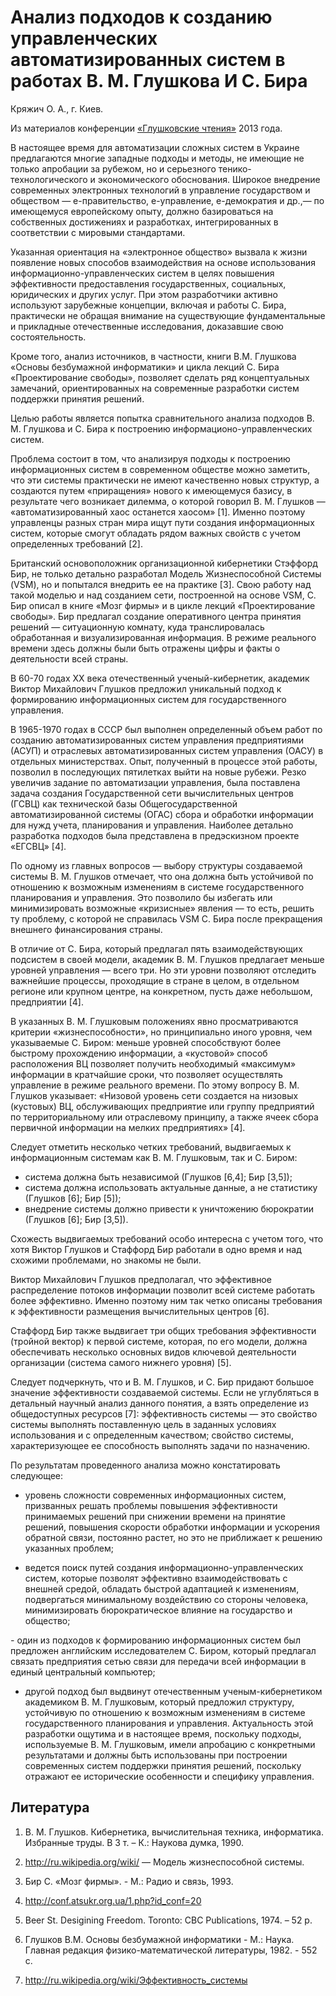 # Анализ подходов к созданию управленческих автоматизированных систем в работах В. М. Глушкова И С. Бира

Кряжич О. А., г. Киев.

Из материалов конференции [«Глушковские чтения»](../index.md) 2013 года.

В настоящее время для автоматизации сложных систем в Украине предлагаются многие западные подходы и методы, не имеющие не только апробации за рубежом, но и серьезного тенико-технологического и экономического обоснования. Широкое внедрение современных электронных технологий в управление государством и обществом — е-правительство, е-управление, е-демократия и др.,— по имеющемуся европейскому опыту, должно базироваться на собственных достижениях и разработках, интегрированных в соответствии с мировыми стандартами.

Указанная ориентация на «электронное общество» вызвала к жизни появление новых способов взаимодействия на основе использования информационно-управленческих систем в целях повышения эффективности предоставления государственных, социальных, юридических и других услуг. При этом разработчики активно используют зарубежные концепции, включая и работы С. Бира, практически не обращая внимание на существующие фундаментальные и прикладные отечественные исследования, доказавшие свою состоятельность.

Кроме того, анализ источников, в частности, книги В.М. Глушкова «Основы безбумажной информатики» и цикла лекций С. Бира «Проектирование свободы», позволяет сделать ряд концептуальных замечаний, ориентированных на современные разработки систем поддержки принятия решений.

Целью работы является попытка сравнительного анализа подходов В. М. Глушкова и С. Бира к построению информационо-управленческих систем.

Проблема состоит в том, что анализируя подходы к построению информационных систем в современном обществе можно заметить, что эти системы практически не имеют качественно новых структур, а создаются путем «приращения» нового к имеющемуся базису, в результате чего возникает дилемма, о которой говорил В. М. Глушков — «автоматизированный хаос останется хаосом» \[1\]. Именно поэтому управленцы разных стран мира ищут пути создания информационных систем, которые смогут обладать рядом важных свойств с учетом определенных требований \[2\].

Британский основоположник организационной кибернетики Стэффорд Бир, не только детально разработал Модель Жизнеспособной Системы (VSM), но и попытался внедрить ее на практике \[3\]. Свою работу над такой моделью и над созданием сети, построенной на основе VSM, С. Бир описал в книге «Мозг фирмы» и в цикле лекций «Проектирование свободы». Бир предлагал создание оперативного центра принятия решений — ситуационную комнату, куда транслировалась обработанная и визуализированная информация. В режиме реального времени здесь должны были быть отражены цифры и факты о деятельности всей страны.

В 60-70 годах ХХ века отечественный ученый-кибернетик, академик Виктор Михайлович Глушков предложил уникальный подход к формированию информационных систем для государственного управления.

В 1965-1970 годах в СССР был выполнен определенный объем работ по созданию автоматизированных систем управления предприятиями (АСУП) и отраслевых автоматизированных систем управления (ОАСУ) в отдельных министерствах. Опыт, полученный в процессе этой работы, позволил в последующих пятилетках выйти на новые рубежи. Резко увеличив задание по автоматизации управления, была поставлена задача создания Государственной сети вычислительных центров (ГСВЦ) как технической базы Общегосударственной автоматизированной системы (ОГАС) сбора и обработки информации для нужд учета, планирования и управления. Наиболее детально разработка подходов была представлена в предэскизном проекте «ЕГСВЦ» \[4\].

По одному из главных вопросов — выбору структуры создаваемой системы В. М. Глушков отмечает, что она должна быть устойчивой по отношению к возможным изменениям в системе государственного планирования и управления. Это позволило бы избегать или минимизировать возможные «кризисные» явления — то есть, решить ту проблему, с которой не справилась VSM С. Бира после прекращения внешнего финансирования страны.

В отличие от С. Бира, который предлагал пять взаимодействующих подсистем в своей модели, академик В. М. Глушков предлагает меньше уровней управления — всего три. Но эти уровни позволяют отследить важнейшие процессы, проходящие в стране в целом, в отдельном регионе или крупном центре, на конкретном, пусть даже небольшом, предприятии \[4\].

В указанных В. М. Глушковым положениях явно просматриваются критерии «жизнеспособности», но принципиально иного уровня, чем указываемые С. Биром: меньше уровней способствуют более быстрому прохождению информации, а «кустовой» способ расположения ВЦ позволяет получить необходимый «максимум» информации в кратчайшие сроки, что позволяет осуществлять управление в режиме реального времени. По этому вопросу В. М. Глушков указывает: «Низовой уровень сети создается на низовых (кустовых) ВЦ, обслуживающих предприятие или группу предприятий по территориальному или отраслевому принципу, а также ячеек сбора первичной информации на мелких предприятиях» \[4\].

Следует отметить несколько четких требований, выдвигаемых к информационным системам как В. М. Глушковым, так и С. Биром:

* система должна быть независимой (Глушков \[6,4\]; Бир \[3,5\]);
* система должна использовать актуальные данные, а не статистику (Глушков \[6\]; Бир \[5\]);
* внедрение системы должно привести к уничтожению бюрократии (Глушков \[6\]; Бир \[3,5\]).

Схожесть выдвигаемых требований особо интересна с учетом того, что хотя Виктор Глушков и Стаффорд Бир работали в одно время и над схожими проблемами, но знакомы не были.

Виктор Михайлович Глушков предполагал, что эффективное распределение потоков информации позволит всей системе работать более эффективно. Именно поэтому ним так четко описаны требования к эффективности размещения вычислительных центров \[6\].

Стаффорд Бир также выдвигает три общих требования эффективности (тройной вектор) к первой системе, которая, по его модели, должна обеспечивать несколько основных видов ключевой деятельности организации (система самого нижнего уровня) \[5\].

Следует подчеркнуть, что и В. М. Глушков, и С. Бир придают большое значение эффективности создаваемой системы. Если не углубляться в детальный научный анализ данного понятия, а взять определение из общедоступных ресурсов \[7\]: эффективность системы — это свойство системы выполнять поставленную цель в заданных условиях использования и с определенным качеством; свойство системы, характеризующее ее способность выполнять задачи по назначению.

По результатам проведенного анализа можно констатировать следующее:

* уровень сложности современных информационных систем, призванных решать проблемы повышения эффективности принимаемых решений при снижении времени на принятие решений, повышения скорости обработки информации и ускорения обратной связи, постоянно растет, но это не приближает к решению указанных проблем;

* ведется поиск путей создания информационно-управленческих систем, которые позволят эффективно взаимодействовать с внешней средой, обладать быстрой адаптацией к изменениям, подвергаться минимальному воздействию со стороны человека, минимизировать бюрократическое влияние на государство и общество;

*-* один из подходов к формированию информационных систем был предложен английским исследователем С. Биром, который предлагал связать предприятия сетью связи для передачи всей информации в единый центральный компьютер;

* другой подход был выдвинут отечественным ученым-кибернетиком академиком В. М. Глушковым, который предложил структуру, устойчивую по отношению к возможным изменениям в системе государственного планирования и управления. Актуальность этой разработки ощутима и в настоящее время, поскольку подходы, используемые В. М. Глушковым, имели апробацию с конкретными результатами и должны быть использованы при построении современных систем поддержки принятия решений, поскольку отражают ее исторические особенности и специфику управления.

## Литература

1. В. М. Глушков. Кибернетика, вычислительная техника, информатика. Избранные труды. В 3 т. – К.: Наукова думка, 1990.

2. http://ru.wikipedia.org/wiki/ — Модель жизнеспособной системы.

3. Бир С. «Мозг фирмы». - М.: Радио и связь, 1993.

4. http://conf.atsukr.org.ua/1.php?id_conf=20

5. Веer St. Desigining Freedom. Toronto: CBC Publications, 1974. – 52 p.

6. Глушков В.М. Основы безбумажной информатики - М.: Наука. Главная редакция физико-математической литературы, 1982. - 552 с.

7. http://ru.wikipedia.org/wiki/Эффективность_системы